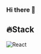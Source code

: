 ### Hi there 👋

<!--
**GuGura/GuGura** is a ✨ _special_ ✨ repository because its `README.md` (this file) appears on your GitHub profile.

Here are some ideas to get you started:

- 🔭 I’m currently working on ...
- 🌱 I’m currently learning ...
- 👯 I’m looking to collaborate on ...
- 🤔 I’m looking for help with ...
- 💬 Ask me about ...
- 📫 How to reach me: ...
- 😄 Pronouns: ...
- ⚡ Fun fact: ...
-->

## 🔥Stack
![React](https://img.shields.io/badge/react-%2320232a.svg?style=for-the-badge&logo=react&logoColor=%2361DAFB)
